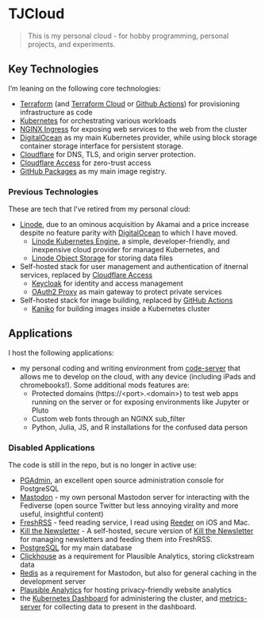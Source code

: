 # TJCloud

<!-- WARNING: THIS FILE WAS AUTOGENERATED! DO NOT EDIT! -->

> This is my personal cloud - for hobby programming, personal projects,
> and experiments.

## Key Technologies

I’m leaning on the following core technologies:

- [Terraform](https://www.terraform.io) (and [Terraform
  Cloud](https://app.terraform.io/) or [Github
  Actions](https://github.com/features/actions)) for provisioning
  infrastructure as code
- [Kubernetes](https://kubernetes.io) for orchestrating various
  workloads
- [NGINX Ingress](https://kubernetes.github.io/ingress-nginx/) for
  exposing web services to the web from the cluster
- [DigitalOcean](https://www.digitalocean.com/products/kubernetes) as my
  main Kubernetes provider, while using block storage container storage
  interface for persistent storage.
- [Cloudflare](https://www.cloudflare.com) for DNS, TLS, and origin
  server protection.
- [Cloudflare
  Access](https://www.cloudflare.com/products/zero-trust/access/) for
  zero-trust access
- [GitHub Packages](https://github.com/features/packages) as my main
  image registry.

### Previous Technologies

These are tech that I’ve retired from my personal cloud:

- [Linode](https://linode.com), due to an ominous acquisition by Akamai
  and a price increase despite no feature parity with
  [DigitalOcean](https://digitalocean.com) to which I have moved.
  - [Linode Kubernetes
    Engine](https://www.linode.com/products/kubernetes/), a simple,
    developer-friendly, and inexpensive cloud provider for managed
    Kubernetes, and
  - [Linode Object
    Storage](https://www.linode.com/products/object-storage/) for
    storing data files
- Self-hosted stack for user management and authentication of itnernal
  services, replaced by [Cloudflare
  Access](https://www.cloudflare.com/products/zero-trust/access/)
  - [Keycloak](https://www.keycloak.org) for identity and access
    management
  - [OAuth2 Proxy](https://oauth2-proxy.github.io/oauth2-proxy/) as main
    gateway to protect private services
- Self-hosted stack for image building, replaced by [GitHub
  Actions](https://actions.github.com)
  - [Kaniko](https://github.com/GoogleContainerTools/kaniko) for
    building images inside a Kubernetes cluster

## Applications

I host the following applications:

- my personal coding and writing environment from
  [code-server](https://github.com/coder/code-server) that allows me to
  develop on the cloud, with any device (including iPads and
  chromebooks!). Some additional mods features are:
  - Protected domains (https://\<port\>.\<domain\>) to test web apps
    running on the server or for exposing environments like Jupyter or
    Pluto
  - Custom web fonts through an NGINX sub_filter
  - Python, Julia, JS, and R installations for the confused data person

### Disabled Applications

The code is still in the repo, but is no longer in active use:

- [PGAdmin](https://www.pgadmin.org), an excellent open source
  administration console for PostgreSQL
- [Mastodon](https://joinmastodon.org) - my own personal Mastodon server
  for interacting with the Fediverse (open source Twitter but less
  annoying virality and more useful, insightful content)
- [FreshRSS](https://freshrss.org) - feed reading service, I read using
  [Reeder](https://reederapp.com) on iOS and Mac.
- [Kill the Newsletter](https://github.com/leafac/kill-the-newsletter) -
  A self-hosted, secure version of [Kill the
  Newsletter](https://kill-the-newsletter.com) for managing newsletters
  and feeding them into FreshRSS.
- [PostgreSQL](https://www.postgresql.org) for my main database
- [Clickhouse](https://clickhouse.com) as a requirement for Plausible
  Analytics, storing clickstream data
- [Redis](https://redis.io) as a requirement for Mastodon, but also for
  general caching in the development server
- [Plausible Analytics](https://plausible.io) for hosting
  privacy-friendly website analytics
- the [Kubernetes Dashboard](https://github.com/kubernetes/dashboard)
  for administering the cluster, and
  [metrics-server](https://github.com/kubernetes-sigs/metrics-server)
  for collecting data to present in the dashboard.
